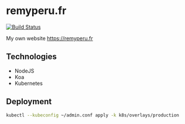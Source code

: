 # remyperu.fr

[![Build Status](https://build.remyperu.dev/api/badges/kilbiller/remyperu.fr/status.svg)](https://build.remyperu.dev/kilbiller/remyperu.fr)

My own website https://remyperu.fr

## Technologies

- NodeJS
- Koa
- Kubernetes

## Deployment

```bash
kubectl --kubeconfig ~/admin.conf apply -k k8s/overlays/production
```
